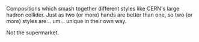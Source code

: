 ---
---

Compositions which smash together different styles like CERN's large hadron collider. Just as two (or more) hands are better than one, so two (or more) styles are... um... unique in their own way.

Not the supermarket.
